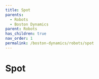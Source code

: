 ```yaml
---
title: Spot
parents:
  - Robots
  - Boston Dynamics
parent: Robots
has_children: true
nav_order: 1
permalink: /boston-dynamics/robots/spot
---
```


# Spot
